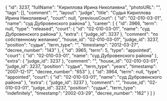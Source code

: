 {
    "id": 3237,
    "fullName": "Кириллова Ирина Николаевна",
    "photoURL": "",
    "tags": [],
    "comment": "",
    "layout": "judge",
    "title": "Судья Кириллова Ирина Николаевна",
    "court": null,
    "previousCourt": {
        "id": "02-010-03-01",
        "name": "суд Дубровенского района"
    },
    "career": [
        {
            "id": 3966,
            "term": null,
            "type": "released",
            "court": {
                "id": "02-010-03-01",
                "name": "суд Дубровенского района"
            },
            "extra": {
                "judge_id": 3237
            },
            "comment": "по собственному желанию",
            "house_id": "02-010-03-01",
            "judge_id": 3237,
            "position": "судья",
            "term_type": "",
            "timestamp": "2012-03-27",
            "decree_number": "143"
        },
        {
            "id": 3965,
            "term": 5,
            "type": "appointed",
            "court": {
                "id": "02-010-03-01",
                "name": "суд Дубровенского района"
            },
            "extra": {
                "judge_id": 3237
            },
            "comment": "",
            "house_id": "02-010-03-01",
            "judge_id": 3237,
            "position": "судья",
            "term_type": "years",
            "timestamp": "2007-12-17",
            "decree_number": "653"
        },
        {
            "id": 3964,
            "term": null,
            "type": "appointed",
            "court": {
                "id": "02-010-03-01",
                "name": "суд Дубровенского района"
            },
            "extra": {
                "judge_id": 3237
            },
            "comment": "",
            "house_id": "02-010-03-01",
            "judge_id": 3237,
            "position": "судья",
            "term_type": "indefinitely",
            "timestamp": "2002-03-29",
            "decree_number": "162"
        }
    ]
}